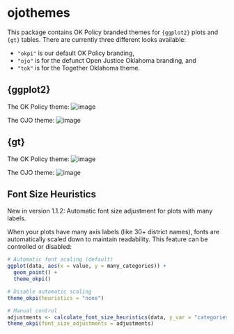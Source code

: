# ojothemes

This package contains OK Policy branded themes for `{ggplot2}` plots and `{gt}` tables. There are currently three different looks available: 

- `"okpi"` is our default OK Policy branding,
- `"ojo"` is for the defunct Open Justice Oklahoma branding, and
- `"tok"` is for the Together Oklahoma theme.

## {ggplot2}

The OK Policy theme:
![image](https://github.com/user-attachments/assets/eabedacd-0f0e-4d1e-b07a-b3767105aa2a)

The OJO theme:
![image](https://github.com/user-attachments/assets/c02749a8-2b17-4e89-b981-7f9dba8735e0)


## {gt}

The OK Policy theme:
![image](https://github.com/user-attachments/assets/0ee2d764-fba3-4ea4-8480-dea51b08a5d0)

The OJO theme:
![image](https://github.com/user-attachments/assets/e159df30-96dc-4bfb-9e80-0b5eac36ed97)

## Font Size Heuristics

New in version 1.1.2: Automatic font size adjustment for plots with many labels.

When your plots have many axis labels (like 30+ district names), fonts are automatically scaled down to maintain readability. This feature can be controlled or disabled:

```r
# Automatic font scaling (default)
ggplot(data, aes(x = value, y = many_categories)) +
  geom_point() +
  theme_okpi()

# Disable automatic scaling  
theme_okpi(heuristics = "none")

# Manual control
adjustments <- calculate_font_size_heuristics(data, y_var = "categories")
theme_okpi(font_size_adjustments = adjustments)
```
